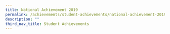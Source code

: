```yaml
---
title: National Achievement 2019
permalink: /achievements/student-achievements/national-achievement-2019/
description: ""
third_nav_title: Student Achievements
---
```

